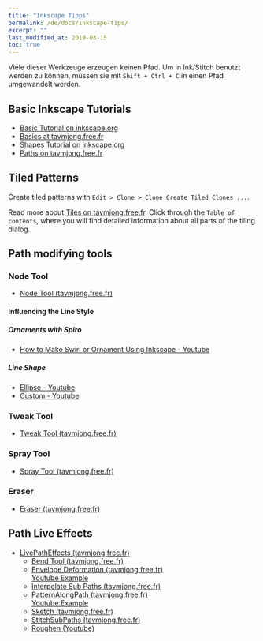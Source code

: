 ```yaml
---
title: "Inkscape Tipps"
permalink: /de/docs/inkscape-tips/
excerpt: ""
last_modified_at: 2019-03-15
toc: true
---
```

Viele dieser Werkzeuge erzeugen keinen Pfad. Um in Ink/Stitch benutzt werden zu können, müssen sie mit `Shift + Ctrl + C` in einen Pfad umgewandelt werden.

## Basic Inkscape Tutorials

 * [Basic Tutorial on inkscape.org](https://inkscape.org/doc/tutorials/basic/tutorial-basic.html)
 * [Basics at tavmjong.free.fr](http://tavmjong.free.fr/INKSCAPE/MANUAL/html/Basics.html)
 * [Shapes Tutorial on inkscape.org](https://inkscape.org/doc/tutorials/shapes/tutorial-shapes.html)
 * [Paths on tavmjong.free.fr](http://tavmjong.free.fr/INKSCAPE/MANUAL/html/Paths-Combining.html)

## Tiled Patterns

Create tiled patterns with `Edit > Clone > Clone Create Tiled Clones ...`.

Read more about [Tiles on tavmjong.free.fr](http://tavmjong.free.fr/INKSCAPE/MANUAL/html/Tiles.html). Click through the `Table of contents`, where you will find detailed information about all parts of the tiling dialog.

## Path modifying tools

### Node Tool
  * [Node Tool (tavmjong.free.fr)](http://tavmjong.free.fr/INKSCAPE/MANUAL/html/Paths-Editing.html#Paths-Editing-Node)

#### Influencing the Line Style

##### Ornaments with Spiro

 * [How to Make Swirl or Ornament Using Inkscape - Youtube](https://www.youtube.com/watch?v=YHddGNae3-c)

##### Line Shape

  * [Ellipse - Youtube](https://www.youtube.com/watch?v=TDI2ViYw4KY)
  * [Custom - Youtube](https://www.youtube.com/watch?v=wiqUrzzHszI)

### Tweak Tool

  * [Tweak Tool (tavmjong.free.fr)](http://tavmjong.free.fr/INKSCAPE/MANUAL/html/Tweak.html)

### Spray Tool

  * [Spray Tool (tavmjong.free.fr)](http://tavmjong.free.fr/INKSCAPE/MANUAL/html/Spray.html)

### Eraser

  * [Eraser (tavmjong.free.fr)](http://tavmjong.free.fr/INKSCAPE/MANUAL/html/Eraser.html)

## Path Live Effects

* [LivePathEffects (tavmjong.free.fr)](http://tavmjong.free.fr/INKSCAPE/MANUAL/html/Paths-LivePathEffects.html)
  * [Bend Tool (tavmjong.free.fr)](http://tavmjong.free.fr/INKSCAPE/MANUAL/html/Paths-LivePathEffects-BendTool.html)
  * [Envelope Deformation (tavmjong.free.fr)](http://tavmjong.free.fr/INKSCAPE/MANUAL/html/Paths-LivePathEffects-EnvelopeDeformation.html)<br>
    [Youtube Example](https://www.youtube.com/watch?v=8XbIsw48vTk)
  * [Interpolate Sub Paths (tavmjong.free.fr)](http://tavmjong.free.fr/INKSCAPE/MANUAL/html/Paths-LivePathEffects-InterpolateSubPaths.html)
  * [PatternAlongPath (tavmjong.free.fr)](http://tavmjong.free.fr/INKSCAPE/MANUAL/html/Paths-LivePathEffects-PatternAlongPath.html)<br>
    [Youtube Example](https://www.youtube.com/watch?v=3Bhg727wYMc)
  * [Sketch (tavmjong.free.fr)](http://tavmjong.free.fr/INKSCAPE/MANUAL/html/Paths-LivePathEffects-Sketch.html)
  * [StitchSubPaths (tavmjong.free.fr)](http://tavmjong.free.fr/INKSCAPE/MANUAL/html/Paths-LivePathEffects-StitchSubPaths.html)
  * [Roughen (Youtube)](https://www.youtube.com/watch?v=130Dbt0juvY)




